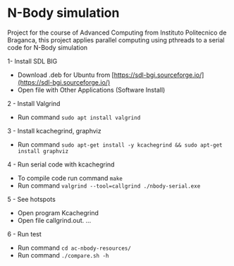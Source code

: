 #  N-Body simulation

Project for the course of Advanced Computing from Instituto Politecnico de Braganca, this project applies parallel computing using pthreads to a serial code for N-Body simulation

1- Install SDL BIG
- Download .deb for Ubuntu from [https://sdl-bgi.sourceforge.io/](https://sdl-bgi.sourceforge.io/)
- Open file with Other Applications (Software Install)

2 - Install Valgrind
- Run command `sudo apt install valgrind`

3 - Install kcachegrind, graphviz
- Run command `sudo apt-get install -y kcachegrind && sudo apt-get install graphviz`

4 - Run serial code with kcachegrind
- To compile code run command `make`
- Run command `valgrind --tool=callgrind ./nbody-serial.exe`

5 - See hotspots
- Open program Kcachegrind
- Open file callgrind.out. ...

6 - Run test
 - Run command `cd ac-nbody-resources/`
 - Run command `./compare.sh -h` 

